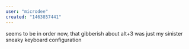 ```yaml
---
user: "microdee"
created: "1463857441"
---
```


seems to be in order now, that gibberish about alt+3 was just my sinister sneaky keyboard configuration
